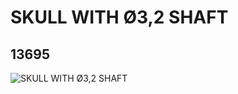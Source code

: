 # SKULL WITH Ø3,2 SHAFT
## 13695
![SKULL WITH Ø3,2 SHAFT](https://lc-www-live-s.legocdn.com/media/bricks/5/2/6032363.jpg)